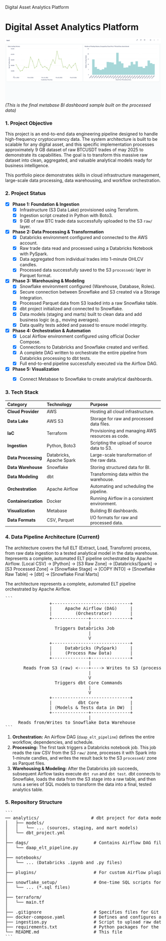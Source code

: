Digital Asset Analytics Platform

# Digital Asset Analytics Platform

![Digital Asset Dashboard](metabase_image_sample/metabase_dasbord_test.png)
*(This is the final metabase BI dashboard sample built on the processed data)*



### 1. Project Objective

This project is an end-to-end data engineering pipeline designed to handle high-frequency cryptocurrency data. The system architecture is built to be scalable for any digital asset, and this specific implementation processes approximately 9 GB dataset of raw BTCUSDT trades of may 2025 to demonstrate its capabilities. The goal is to transform this massive raw dataset into clean, aggregated, and valuable analytical models ready for business intelligence.

This portfolio piece demonstrates skills in cloud infrastructure management, large-scale data processing, data warehousing, and workflow orchestration.



### 2. Project Status

* [x] **Phase 1: Foundation & Ingestion**
    * [x] Infrastructure (S3 Data Lake) provisioned using Terraform.
    * [x] Ingestion script created in Python with Boto3.
    * [x] 9 GB of raw BTC trade data successfully uploaded to the S3 `raw/` layer.
* [x] **Phase 2: Data Processing & Transformation**
    * [x] Databricks environment configured and connected to the AWS account.
    * [x] Raw trade data read and processed using a Databricks Notebook with PySpark.
    * [x] Data aggregated from individual trades into 1-minute OHLCV candles.
    * [x] Processed data successfully saved to the S3 `processed/` layer in Parquet format.
* [x] **Phase 3: Warehousing & Modeling**
    * [x] Snowflake environment configured (Warehouse, Database, Roles).
    * [x] Secure connection between Snowflake and S3 created via a Storage Integration.
    * [x] Processed Parquet data from S3 loaded into a raw Snowflake table.
    * [x] dbt project initialized and connected to Snowflake.
    * [x] Data models (staging and marts) built to clean data and add business logic (e.g., moving averages).
    * [x] Data quality tests added and passed to ensure model integrity.
* [x] **Phase 4: Orchestration & Automation**
    * [x] Local Airflow environment configured using official Docker Compose.
    * [x] Connections to Databricks and Snowflake created and verified.
    * [x] A complete DAG written to orchestrate the entire pipeline from Databricks processing to dbt tests.
    * [x] Full end-to-end pipeline successfully executed via the Airflow DAG.
* [x] **Phase 5: Visualization**
    * [x] Connect Metabase to Snowflake to create analytical dashboards.


### 3. Tech Stack
| Category          | Technology                 | Purpose                                           |
| :---------------- | :------------------------- | :------------------------------------------------ |
| **Cloud Provider**| AWS                        | Hosting all cloud infrastructure.                 |
| **Data Lake** | AWS S3                     | Storage for raw and processed data files.         |
| **IaC** | Terraform                  | Provisioning and managing AWS resources as code.  |
| **Ingestion** | Python, Boto3              | Scripting the upload of source data to S3.        |
| **Data Processing** | Databricks, Apache Spark   | Large-scale transformation of the raw data.       |
| **Data Warehouse**| Snowflake                  |  Storing structured data for BI.      |
| **Data Modeling** | dbt                        |  Transforming data within the warehouse.|
| **Orchestration** | Apache Airflow             |  Automating and scheduling the pipeline.|
| **Containerization**| Docker                     | Running Airflow in a consistent environment.      |
| **Visualization** | Metabase                   |  Building BI dashboards.              |
| **Data Formats** | CSV, Parquet               | I/O formats for raw and processed data.           |



### 4. Data Pipeline Architecture (Current)

The architecture covers the full ELT (Extract, Load, Transform) process, from raw data ingestion to a tested analytical model in the data warehouse.
Itepresents a complete, automated ELT pipeline orchestrated by Apache Airflow.
[Local CSV] -> [Python] -> [S3 Raw Zone] -> [Databricks/Spark] -> [S3 Processed Zone] -> [Snowflake Stage] -> [COPY INTO] -> [Snowflake Raw Table] -> [dbt] -> [Snowflake Final Marts]


The architecture represents a complete, automated ELT pipeline orchestrated by Apache Airflow.

<pre>
```
                 +------------------------------+
                 |     Apache Airflow (DAG)     |
                 |         (Orchestrator)       |
                 +--------------+---------------+
                                |
                   Triggers Databricks Job
                                |
                                V
                 +------------------------------+
                 |     Databricks (PySpark)     |
                 |     (Process Raw Data)       |
                 +--------------+---------------+
                                |
       Reads from S3 (raw) <----+----> Writes to S3 (processed)
                                |
                                V
                   Triggers dbt Core Commands
                                |
                                V
                 +------------------------------+
                 |          dbt Core            |
                 | (Models & Tests data in DW)  |
                 +--------------+---------------+
                                |
     Reads from/Writes to Snowflake Data Warehouse
```
</pre>




1.  **Orchestration:** An Airflow DAG (`daap_elt_pipeline`) defines the entire workflow, dependencies, and schedule.
2.  **Processing:** The first task triggers a Databricks notebook job. This job reads the raw CSV from the S3 `raw/` zone, processes it with Spark into 1-minute candles, and writes the result back to the S3 `processed/` zone as Parquet files.
3.  **Warehousing & Modeling:** After the Databricks job succeeds, subsequent Airflow tasks execute `dbt run` and `dbt test`. dbt connects to Snowflake, loads the data from the S3 stage into a raw table, and then runs a series of SQL models to transform the data into a final, tested analytics table.

### 5. Repository Structure

<pre>
```
── analytics/                    # dbt project for data modeling and transformation
│   ├── models/
│   │   └── ... (sources, staging, and mart models)
│   └── dbt_project.yml
│
├── dags/                         # Contains Airflow DAG file
│   └── daap_elt_pipeline.py
│
├── notebooks/
│   └── ... (Databricks .ipynb and .py files)
│
├── plugins/                      # For custom Airflow plugins (if any)
│
├── snowflake_setup/              # One-time SQL scripts for Snowflake setup
│   └── ... (*.sql files)
│
├── terraform/
│   └── main.tf
│
├── .gitignore                    # Specifies files for Git to ignore (e.g., .env, logs/)
├── docker-compose.yaml           # Defines and configures all Airflow services
├── ingestion.py                  # Script to upload raw data to S3
├── requirements.txt              # Python packages for the Airflow environment
└── README.md                     # This file
```
</pre>

